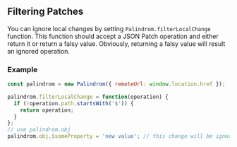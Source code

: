 ## Filtering Patches

You can ignore local changes by setting `Palindrom.filterLocalChange` function. This function should accept a JSON Patch operation and either return it or return a falsy value. Obviously, returning a falsy value will result an ignored operation.

### Example

```js
const palindrom = new Palindrom({ remoteUrl: window.location.href });

palindrom.filterLocalChange = function(operation) {
  if (!operation.path.startsWith('$')) {
    return operation;
  }
};
// use palindrom.obj
palindrom.obj.$someProperty = 'new value'; // this change will be ignored and will not reach the server
```

